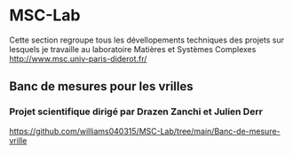 # MSC-Lab
Cette section regroupe tous les dévellopements techniques des projets sur lesquels je travaille au laboratoire Matières et Systèmes Complexes http://www.msc.univ-paris-diderot.fr/

## Banc de mesures pour les vrilles 
### Projet scientifique dirigé par Drazen Zanchi et Julien Derr
https://github.com/williams040315/MSC-Lab/tree/main/Banc-de-mesure-vrille
